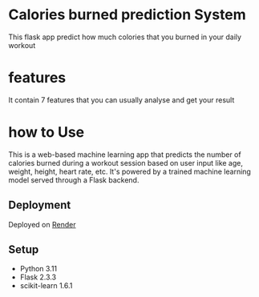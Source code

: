 # Calories burned prediction  System

This flask app predict how much colories that you burned in your daily workout 

# features
It contain 7 features that you can usually analyse and get your result

# how to Use 

This is a web-based machine learning app that predicts the number of calories burned during a workout session based on user input like age, weight, height, heart rate, etc. It's powered by a trained machine learning model served through a Flask backend.

## Deployment
Deployed on [Render](https://render.com)

## Setup
- Python 3.11
- Flask 2.3.3
- scikit-learn 1.6.1
